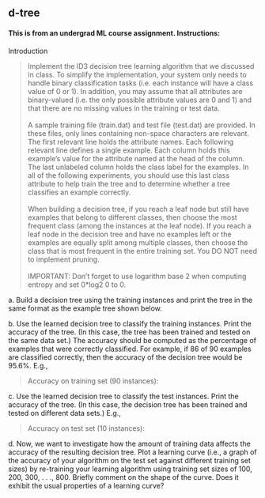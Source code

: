 ## d-tree

#### This is from an undergrad ML course assignment. Instructions:

Introduction
>Implement the ID3 decision tree learning algorithm that we discussed in class. To simplify the implementation, your system only needs to handle binary classification tasks (i.e. each instance will have a class value of 0 or 1). In addition, you may assume that all attributes are binary-valued (i.e. the only possible attribute values are 0 and 1) and that there are no missing values in the training or test data.
<br/><br/>
A sample training file (train.dat) and test file (test.dat) are provided. In these files, only lines containing non-space characters are relevant. The first relevant line holds the attribute names. Each following relevant line defines a single example. Each column holds this example’s value for the attribute named at the head of the column. The last unlabeled column holds the class label for the examples. In all of the following experiments, you should use this last class attribute to help train the tree and to determine whether a tree classifies an example correctly.
<br/><br/>
When building a decision tree, if you reach a leaf node but still have examples that belong to different classes, then choose the most frequent class (among the instances at the leaf node). If you reach a leaf node in the decision tree and have no examples left or the examples are equally split among multiple classes, then choose the class that is most frequent in the entire training set. You DO NOT need to implement pruning.
<br/><br/>
IMPORTANT: Don’t forget to use logarithm base 2 when computing entropy and set 0*log2 0 to 0.

a.	Build a decision tree using the training instances and print the tree in the same format as the example tree shown below.

b.	Use the learned decision tree to classify the training instances. Print the accuracy of the tree. (In this case, the tree has been trained and tested on the same data set.) The accuracy should be computed as the percentage of examples that were correctly classified. For example, if 86 of 90 examples are classified correctly, then the accuracy of the decision tree would be 95.6%. E.g.,

> Accuracy on training set (90 instances):

c.	Use the learned decision tree to classify the test instances. Print the accuracy of the tree. (In this case, the decision tree has been trained and tested on different data sets.) E.g.,

> Accuracy on test set (10 instances):

d.	Now, we want to investigate how the amount of training data affects the accuracy of the resulting decision tree. Plot a learning curve (i.e., a graph of the accuracy of your algorithm on the test set against different training set sizes) by re-training your learning algorithm using training set sizes of 100, 200, 300, . . ., 800. Briefly comment on the shape of the curve. Does it exhibit the usual properties of a learning curve?
